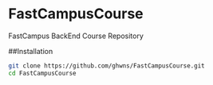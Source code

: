 # FastCampusCourse
FastCampus BackEnd Course Repository

##Installation

```bash
git clone https://github.com/ghwns/FastCampusCourse.git
cd FastCampusCourse
